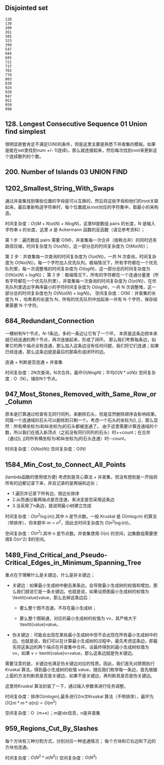 ## Disjointed set 
 	128 	
	130 	
	200 	
	261 	
	305 	
	323 	
	399 	
	547 	
	684 	
	685 	
	721 	
	737 	
	765 	
	778 	
	803 	
	839 	
	924 	
	928 	
	947 	
	952 	
	959 	
	990 	

## 128. Longest Consecutive Sequence 01 Union find simplest 

很明显嵌套肯定不满足O(N)的条件，但是这里主要是熟悉下并查集的模板。如果是能在set里找到num +/- 1(连续)，那么就连接起来，然后每次找到root来更新这个连续数列的个数。

## 200. Number of Islands 03 UNION FIND

## 1202_Smallest_String_With_Swaps
通过并查集找到哪些位置的字母是可以互换的，然后将这些字母和他们的root关联起来，最后重新构造字符串时，每个位置就从root对应的字符集中，取最小的来构造。

时间复杂度：$O((M+N)α(N)+NlogN)$，这里M是数组 pairs 的长度，N 是输入字符串 s 的长度，这里 $α$ 是 Ackermann 函数的反函数（请见参考资料）；

第 1 步：遍历数组 pairs 需要 O(M)，并查集每一次合并（按秩合并）的同时还有路径压缩，时间复杂度为 $O(α(N))$，这一部分总的时间复杂度为 $O(Mα(N))$；

第 2 步：并查集每一次查询的时间复杂度为 $O(α(N))$，一共 N 次查询，时间复杂度为 $O(Nα(N))$，每一个字符加入优先队列。极端情况下，所有字符都在一个优先队列里，每一次调整堆的时间复杂度为 $O(logN)$，这一部分总的时间复杂度为 $O(N(α(N)+logN))$；
第 3 步：极端情况下，所有的字符都在一个连通分量里（所有字符都在一个优先队列里），并查集每一次查询的时间复杂度为 $O(α(N))$，在优先队列里选出字典序最小的字符时间复杂度为 $O(logN)$，一共 N 次调整堆，这一部分总的时间复杂度也为 $O(N(α(N)+logN))$。
空间复杂度：O(N)：并查集的长度为 N ，哈希表的长度为 N，所有的优先队列中加起来一共有 N 个字符，保存结果需要 N 个字符。

## 684_Redundant_Connection
一棵树有N个节点，N-1条边，多的一条边让它有了一个环。
本质是这条边把本来就已经连通的两个节点，再次连接起来，形成了闭环。
那么我们考察每条边，如果它的两个端点没有连通，那么加入这条边没有任何问题，我们将它们连通；如果已经连通，那么这条边就是最后的那条形成闭环的边。

连通 + 判断是否连通 = 并查集

时间复杂度：2N次查询，N次合并。最坏$O(NlogN)$；平均$O(N*\alpha(N))$
空间复杂度：O（N）。储存N个节点。

## 947_Most_Stones_Removed_with_Same_Row_or_Column
原本是打算通过检查有无同行同列，来删除石头，但是显然删除顺序会影响结果。
同属一个连通域的石头可以删除到只剩一个。考虑一个石头的坐标为[i, j]，那么显然：所有横坐标为i和纵坐标为j的石头都被连通了。
由于这里需要计算连通域的个数，所以我们在插入新顶点（之前没有同行同列的石头）时++count；在合并（通过[i, j]将所有横坐标为i和纵坐标为j的石头连通）时--count。

时间复杂度：$O(N\alpha(N))$
空间复杂度：O(N)

## 1584_Min_Cost_to_Connect_All_Points
(lambda函数的使用很方便)
考虑到是贪心算法 + 并查集，但没有想到是一开始将所有的边都记录下来，并且记录的是两端和边长；

* 1.遍历并记录下所有边，按边长排序
* 2.从而通过看两端点是否连通，来决定是否采用这条边
* 3.当采用了n条边，就说明最小树建立完成

时间复杂度：$O(n^2\log(n))$,其中 n 是节点数。一般 Kruskal 是 $O(m\log m)$ 的算法（带排序），但本题中 $m=n^2$，因此总时间复杂度为 $O(n^2\log(n))$。

空间复杂度：$O(n^2)$.其中 n 是节点数。并查集使用 O(n) 的空间，边集数组需要使用$ O(n^2) $的空间。

## 1489_Find_Critical_and_Pseudo-Critical_Edges_in_Minimum_Spanning_Tree
重点在于理解什么是关键边，什么是非关键边；

* 关键边：如果最小生成树中删去某条边，会导致最小生成树的权值和增加，那么我们就说它是一条关键边。也就是说，如果设原图最小生成树的权值为 \textit{value}value，那么去掉这条边后：

	* 要么整个图不连通，不存在最小生成树；

	* 要么整个图联通，对应的最小生成树的权值为 vv，其严格大于 \textit{value}value。

* 伪关键边：可能会出现在某些最小生成树中但不会出现在所有最小生成树中的边。也就是说，我们可以在计算最小生成树的过程中，最先考虑这条边，即最先将这条边的两个端点在并查集中合并。设最终得到的最小生成树权值为 vv，如果 v = \textit{value}v=value，那么这条边就是伪关键边。

需要注意的是，关键边也满足伪关键边对应的性质。因此，我们首先对原图执行 Kruskal 算法，得到最小生成树的权值 value，随后我们枚举每一条边，首先根据上面的方法判断其是否是关键边，如果不是关键边，再判断其是否是伪关键边。

这里将Kruskal 算法封装了一下，通过输入参数来进行任务调整。

时间复杂度：排序O(mlogm),最多进行2m次Kruskal 算法（不带排序），最坏为$O(2m*m*\alpha(n)) = O(m^2)$

空间复杂度：O（m+n）；m是idx信息，n是并查集

## 959_Regions_Cut_By_Slashes
每个方块有三种分割方式，分别对应一种连通情况；
每个方块和它右边和下边的方块也连通。

时间复杂度：$O(N^2*\alpha(N^2))$
空间复杂度：$O(N^2)$